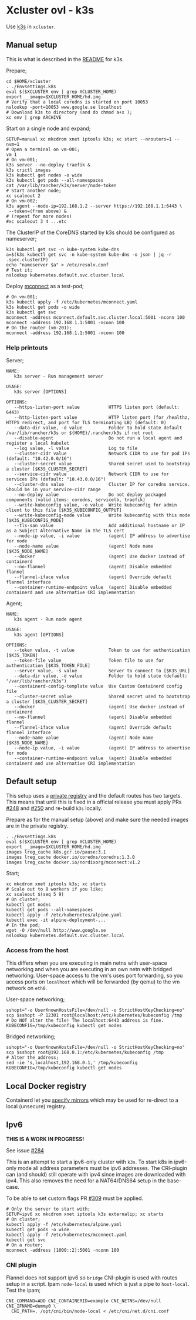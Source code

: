 # Xcluster ovl - k3s

Use [k3s](https://github.com/rancher/k3s) in `xcluster`.

## Manual setup

This is what is described in the
[README](https://github.com/rancher/k3s/blob/master/README.md) for
k3s.

Prepare;
```
cd $HOME/xcluster
. ./Envsettings.k8s
eval $($XCLUSTER env | grep XCLUSTER_HOME)
export __image=$XCLUSTER_HOME/hd.img
# Verify that a local coredns is started on port 10053
nslookup -port=10053 www.google.se localhost
# Download k3s to directory (and do chmod a+x );
xc env | grep ARCHIVE
```

Start on a single node and expand;
```
SETUP=manual xc mkcdrom xnet iptools k3s; xc start --nrouters=1 --nvm=1
# Open a terminal on vm-001;
vm 1
# On vm-001;
k3s server --no-deploy traefik &
k3s crictl images
k3s kubectl get nodes -o wide
k3s kubectl get pods --all-namespaces
cat /var/lib/rancher/k3s/server/node-token
# Start another node;
xc scaleout 2
# On vm-002;
k3s agent --node-ip=192.168.1.2 --server https://192.168.1.1:6443 \
 --token=(from above) &
# (repeat for more nodes)
#xc scaleout 3 4 ...etc
```

The ClusterIP of the CoreDNS started by k3s should be configured as nameserver;
```
k3s kubectl get svc -n kube-system kube-dns
a=$(k3s kubectl get svc -n kube-system kube-dns -o json | jq -r .spec.clusterIP)
echo "nameserver $a" > /etc/resolv.conf
# Test it;
nslookup kubernetes.default.svc.cluster.local
```

Deploy [mconnect](https://github.com/Nordix/mconnect) as a test-pod;
```
# On vm-001;
k3s kubectl apply -f /etc/kubernetes/mconnect.yaml
k3s kubectl get pods -o wide
k3s kubectl get svc
mconnect -address mconnect.default.svc.cluster.local:5001 -nconn 100
mconnect -address 192.168.1.1:5001 -nconn 100
# On the router (vm-201);
mconnect -address 192.168.1.1:5001 -nconn 100
```

### Help printouts

Server;
```
NAME:
   k3s server - Run management server

USAGE:
   k3s server [OPTIONS]

OPTIONS:
   --https-listen-port value           HTTPS listen port (default: 6443)
   --http-listen-port value            HTTP listen port (for /healthz, HTTPS redirect, and port for TLS terminating LB) (default: 0)
   --data-dir value, -d value          Folder to hold state default /var/lib/rancher/k3s or ${HOME}/.rancher/k3s if not root
   --disable-agent                     Do not run a local agent and register a local kubelet
   --log value, -l value               Log to file
   --cluster-cidr value                Network CIDR to use for pod IPs (default: "10.42.0.0/16")
   --cluster-secret value              Shared secret used to bootstrap a cluster [$K3S_CLUSTER_SECRET]
   --service-cidr value                Network CIDR to use for services IPs (default: "10.43.0.0/16")
   --cluster-dns value                 Cluster IP for coredns service. Should be in your service-cidr range
   --no-deploy value                   Do not deploy packaged components (valid items: coredns, servicelb, traefik)
   --write-kubeconfig value, -o value  Write kubeconfig for admin client to this file [$K3S_KUBECONFIG_OUTPUT]
   --write-kubeconfig-mode value       Write kubeconfig with this mode [$K3S_KUBECONFIG_MODE]
   --tls-san value                     Add additional hostname or IP as a Subject Alternative Name in the TLS cert
   --node-ip value, -i value           (agent) IP address to advertise for node
   --node-name value                   (agent) Node name [$K3S_NODE_NAME]
   --docker                            (agent) Use docker instead of containerd
   --no-flannel                        (agent) Disable embedded flannel
   --flannel-iface value               (agent) Override default flannel interface
   --container-runtime-endpoint value  (agent) Disable embedded containerd and use alternative CRI implementation
```

Agent;
```
NAME:
   k3s agent - Run node agent

USAGE:
   k3s agent [OPTIONS]

OPTIONS:
   --token value, -t value             Token to use for authentication [$K3S_TOKEN]
   --token-file value                  Token file to use for authentication [$K3S_TOKEN_FILE]
   --server value, -s value            Server to connect to [$K3S_URL]
   --data-dir value, -d value          Folder to hold state (default: "/var/lib/rancher/k3s")
   --containerd-config-template value  Use Custom Containerd config file
   --cluster-secret value              Shared secret used to bootstrap a cluster [$K3S_CLUSTER_SECRET]
   --docker                            (agent) Use docker instead of containerd
   --no-flannel                        (agent) Disable embedded flannel
   --flannel-iface value               (agent) Override default flannel interface
   --node-name value                   (agent) Node name [$K3S_NODE_NAME]
   --node-ip value, -i value           (agent) IP address to advertise for node
   --container-runtime-endpoint value  (agent) Disable embedded containerd and use alternative CRI implementation
```



## Default setup

This setup uses a [private registry](../private-reg) and the default
routes has two targets. This means that until this is fixed in a
official release you must apply PRs
[#248](https://github.com/rancher/k3s/pull/248) and
[#250](https://github.com/rancher/k3s/pull/250) and re-build `k3s`
locally.

Prepare as for the manual setup (above) and make sure the needed
images are in the private registry.

```
. ./Envsettings.k8s
eval $($XCLUSTER env | grep XCLUSTER_HOME)
export __image=$XCLUSTER_HOME/hd.img
images lreg_cache k8s.gcr.io/pause:3.1
images lreg_cache docker.io/coredns/coredns:1.3.0
images lreg_cache docker.io/nordixorg/mconnect:v1.2
```

Start;
```
xc mkcdrom xnet iptools k3s; xc starts
# Scale out to 8 workers if you like;
xc scaleout $(seq 5 9)
# On cluster;
kubectl get nodes
kubectl get pods --all-namespaces
kubectl apply -f /etc/kubernetes/alpine.yaml
kubectl exec -it alpine-deployment-...
# In the pod;
wget -O /dev/null http://www.google.se
nslookup kubernetes.default.svc.cluster.local
```

### Access from the host

This differs when you are executing in main netns with user-space
networking and when you are executing in an own netn with bridged
networking. User-space access to the vm's uses port forwarding, so you
access ports on `localhost` which will be forwarded (by qemu) to the
vm network on `eth0`.

User-space networking;
```
sshopt="-o UserKnownHostsFile=/dev/null -o StrictHostKeyChecking=no"
scp $sshopt -P 12301 root@localhost:/etc/kubernetes/kubeconfig /tmp
# Do NOT alter the file! The localhost:6443 address is fine.
KUBECONFIG=/tmp/kubeconfig kubectl get nodes
```

Bridged networking;
```
sshopt="-o UserKnownHostsFile=/dev/null -o StrictHostKeyChecking=no"
scp $sshopt root@192.168.0.1:/etc/kubernetes/kubeconfig /tmp
# Alter the address;
sed -ie 's,localhost,192.168.0.1,' /tmp/kubeconfig
KUBECONFIG=/tmp/kubeconfig kubectl get nodes
```


## Local Docker registry

Containerd let you [specify
mirrors](https://github.com/containerd/cri/blob/master/docs/registry.md#configure-registry-endpoint)
which may be used for re-direct to a local (unsecure) registry.


## Ipv6

**THIS IS A WORK IN PROGRESS!**

See issue [#284](https://github.com/rancher/k3s/issues/284)

This is an attempt to start a ipv6-only cluster with `k3s`. To start
k8s in ipv6-only mode all address parameters must be ipv6
addresses. The CRI-plugin can (and should) still operate with ipv4
since images are downloaded with ipv4. This also removes the need for
a NAT64/DNS64 setup in the base-case.

To be able to set custom flags PR
[#309](https://github.com/rancher/k3s/pull/309) must be applied.

```
# Only the server to start with;
SETUP=ipv6 xc mkcdrom xnet iptools k3s externalip; xc starts
# On cluster;
kubectl apply -f /etc/kubernetes/alpine.yaml
kubectl get pods -o wide
kubectl apply -f /etc/kubernetes/mconnect.yaml
kubectl get svc
# On a router;
mconnect -address [1000::2]:5001 -nconn 100
```

### CNI plugin

Flannel does not support ipv6 so `bridge` CNI-plugin is used with
routes setup in a script. Ipam `node-local` is used which is just a
pipe to `host-local`. Test the ipam;

```
CNI_COMMAND=ADD CNI_CONTAINERID=example CNI_NETNS=/dev/null CNI_IFNAME=dummy0 \
  CNI_PATH=. /opt/cni/bin/node-local < /etc/cni/net.d/cni.conf
```
